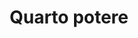 ---
layout: post
title: Quarto potere
director: Orson Welles
year: 1941
cover: https://images.mubicdn.net/images/film/285/cache-47553-1581026875/image-w1280.jpg
imdb_id: tt0033467
sas: true
---